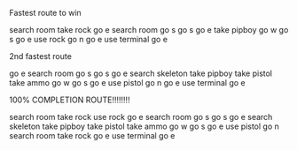 Fastest route to win

search room
take rock
go e
search room
go s
go s
go e
take pipboy
go w
go s
go e
use rock
go n
go e
use terminal
go e

2nd fastest route

go e
search room
go s
go s
go e
search skeleton
take pipboy
take pistol
take ammo
go w
go s
go e
use pistol
go n
go e
use terminal
go e

100% COMPLETION ROUTE!!!!!!!!

search room
take rock
use rock
go e
search room
go s
go s
go e
search skeleton
take pipboy
take pistol
take ammo
go w
go s
go e
use pistol
go n
search room
take rock
go e
use terminal
go e

